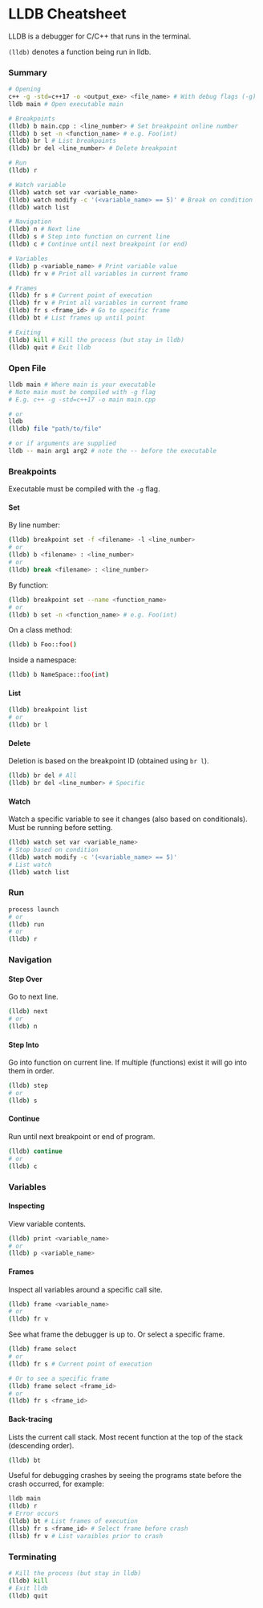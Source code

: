 # LLDB Cheatsheet

LLDB is a debugger for C/C++ that runs in the terminal.

 `(lldb)` denotes a function being run in lldb.

### Summary

```bash
# Opening
c++ -g -std=c++17 -o <output_exe> <file_name> # With debug flags (-g)
lldb main # Open executable main

# Breakpoints
(lldb) b main.cpp : <line_number> # Set breakpoint online number
(lldb) b set -n <function_name> # e.g. Foo(int)
(lldb) br l # List breakpoints
(lldb) br del <line_number> # Delete breakpoint

# Run
(lldb) r

# Watch variable
(lldb) watch set var <variable_name>
(lldb) watch modify -c '(<variable_name> == 5)' # Break on condition
(lldb) watch list

# Navigation
(lldb) n # Next line
(lldb) s # Step into function on current line
(lldb) c # Continue until next breakpoint (or end)

# Variables
(lldb) p <variable_name> # Print variable value
(lldb) fr v # Print all variables in current frame

# Frames
(lldb) fr s # Current point of execution
(lldb) fr v # Print all variables in current frame
(lldb) fr s <frame_id> # Go to specific frame
(lldb) bt # List frames up until point

# Exiting
(lldb) kill # Kill the process (but stay in lldb)
(lldb) quit # Exit lldb
```

### Open File

```bash
lldb main # Where main is your executable
# Note main must be compiled with -g flag
# E.g. c++ -g -std=c++17 -o main main.cpp

# or
lldb
(lldb) file "path/to/file"

# or if arguments are supplied 
lldb -- main arg1 arg2 # note the -- before the executable
```

### Breakpoints

Executable must be compiled with the `-g` flag.

#### Set

By line number:

```bash
(lldb) breakpoint set -f <filename> -l <line_number>
# or
(lldb) b <filename> : <line_number>
# or
(lldb) break <filename> : <line_number>
```

By function:

```bash
(lldb) breakpoint set --name <function_name>
# or
(lldb) b set -n <function_name> # e.g. Foo(int)
```

On a class method:

```bash
(lldb) b Foo::foo()
```

Inside a namespace:

```bash
(lldb) b NameSpace::foo(int)
```

#### List

```bash
(lldb) breakpoint list
# or
(lldb) br l
```

#### Delete

Deletion is based on the breakpoint ID (obtained using `br l`).

```bash
(lldb) br del # All
(lldb) br del <line_number> # Specific
```

#### Watch

Watch a specific variable to see it changes (also based on conditionals). Must be running before setting.

```bash
(lldb) watch set var <variable_name>
# Stop based on condition
(lldb) watch modify -c '(<variable_name> == 5)'
# List watch
(lldb) watch list
```

### Run

```bash
process launch
# or
(lldb) run
# or
(lldb) r
```

### Navigation

#### Step Over

Go to next line.

```bash
(lldb) next
# or 
(lldb) n
```

#### Step Into

Go into function on current line. If multiple (functions) exist it will go into them in order.

```bash
(lldb) step
# or
(lldb) s
```

#### Continue

Run until next breakpoint or end of program.

```bash
(lldb) continue
# or
(lldb) c
```

### Variables

#### Inspecting

View variable contents.

```bash
(lldb) print <variable_name>
# or
(lldb) p <variable_name>
```

#### Frames

Inspect all variables around a specific call site.

```bash
(lldb) frame <variable_name>
# or
(lldb) fr v 
```

See what frame the debugger is up to. Or select a specific frame.

```bash
(lldb) frame select
# or
(lldb) fr s # Current point of execution

# Or to see a specific frame
(lldb) frame select <frame_id>
# or
(lldb) fr s <frame_id>
```

#### Back-tracing

Lists the current call stack. Most recent function at the top of the stack (descending order). 

```bash
(lldb) bt
```

Useful for debugging crashes by seeing the programs state before the crash occurred, for example:

```bash
lldb main
(lldb) r
# Error occurs
(lldb) bt # List frames of execution
(llsb) fr s <frame_id> # Select frame before crash
(llsb) fr v # List varaibles prior to crash
```

### Terminating

```bash
# Kill the process (but stay in lldb)
(lldb) kill
# Exit lldb
(lldb) quit
```

